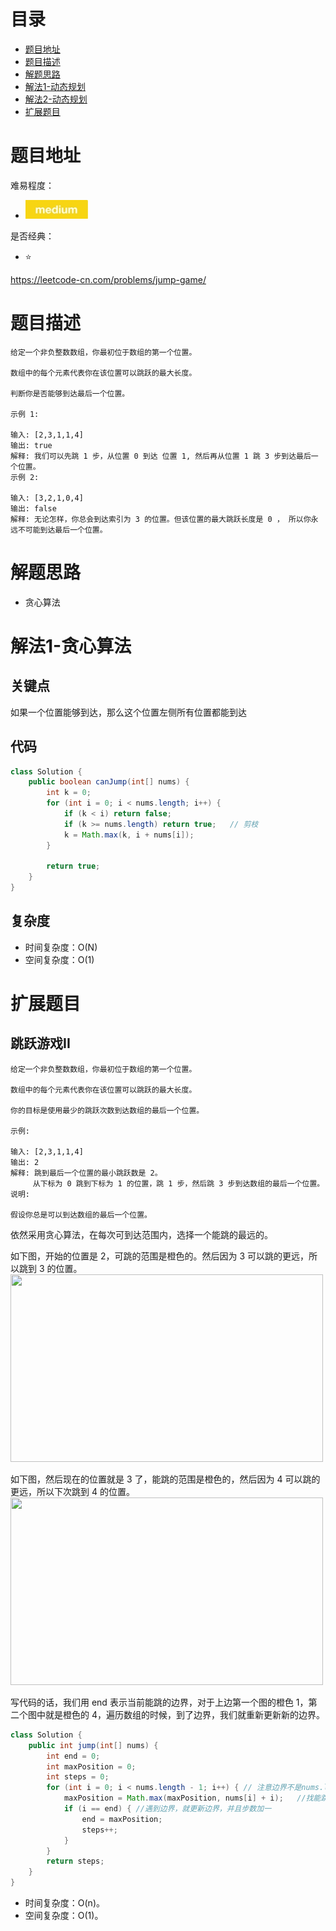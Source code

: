 # 目录
* [题目地址](#题目地址)
* [题目描述](#题目描述)
* [解题思路](#解题思路)
* [解法1-动态规划](#解法1-动态规划)
* [解法2-动态规划](#解法2-动态规划)
* [扩展题目](#扩展题目)



# 题目地址
难易程度：
- ![medium.jpg](../.images/medium.jpg)

是否经典：
- ⭐️

https://leetcode-cn.com/problems/jump-game/

# 题目描述
```
给定一个非负整数数组，你最初位于数组的第一个位置。

数组中的每个元素代表你在该位置可以跳跃的最大长度。

判断你是否能够到达最后一个位置。

示例 1:

输入: [2,3,1,1,4]
输出: true
解释: 我们可以先跳 1 步，从位置 0 到达 位置 1, 然后再从位置 1 跳 3 步到达最后一个位置。
示例 2:

输入: [3,2,1,0,4]
输出: false
解释: 无论怎样，你总会到达索引为 3 的位置。但该位置的最大跳跃长度是 0 ， 所以你永远不可能到达最后一个位置。
```


# 解题思路
- 贪心算法


# 解法1-贪心算法
## 关键点
如果一个位置能够到达，那么这个位置左侧所有位置都能到达

## 代码
```Java
class Solution {
    public boolean canJump(int[] nums) {
        int k = 0;
        for (int i = 0; i < nums.length; i++) {
            if (k < i) return false;
            if (k >= nums.length) return true;   // 剪枝
            k = Math.max(k, i + nums[i]);
        }

        return true;
    }
}
```


## 复杂度
- 时间复杂度：O(N)
- 空间复杂度：O(1)


# 扩展题目
## 跳跃游戏II
```$xslt
给定一个非负整数数组，你最初位于数组的第一个位置。

数组中的每个元素代表你在该位置可以跳跃的最大长度。

你的目标是使用最少的跳跃次数到达数组的最后一个位置。

示例:

输入: [2,3,1,1,4]
输出: 2
解释: 跳到最后一个位置的最小跳跃数是 2。
     从下标为 0 跳到下标为 1 的位置，跳 1 步，然后跳 3 步到达数组的最后一个位置。
说明:

假设你总是可以到达数组的最后一个位置。
```

依然采用贪心算法，在每次可到达范围内，选择一个能跳的最远的。

如下图，开始的位置是 2，可跳的范围是橙色的。然后因为 3 可以跳的更远，所以跳到 3 的位置。
<img src="../.images/c4a606188af249b911d06acb5e51b2f8a4589be68b02b900d32dfdd69a14d368-image.png" width="500" height="300">

如下图，然后现在的位置就是 3 了，能跳的范围是橙色的，然后因为 4 可以跳的更远，所以下次跳到 4 的位置。
<img src="../.images/1c13a73f3ddd9c5badd83f818455c1ed16a251956473659ffcee6eb9a65ecdbf-image.png" width="500" height="300">

写代码的话，我们用 end 表示当前能跳的边界，对于上边第一个图的橙色 1，第二个图中就是橙色的 4，遍历数组的时候，到了边界，我们就重新更新新的边界。

```Java
class Solution {
    public int jump(int[] nums) {
        int end = 0;
        int maxPosition = 0;
        int steps = 0;
        for (int i = 0; i < nums.length - 1; i++) { // 注意边界不是nums.length，如果最后一步刚好跳到了末尾，此时 steps 其实不用加 1 了。
            maxPosition = Math.max(maxPosition, nums[i] + i);   //找能跳的最远的
            if (i == end) { //遇到边界，就更新边界，并且步数加一
                end = maxPosition;
                steps++;
            }
        }
        return steps;
    }
}
```

- 时间复杂度：O(n)。
- 空间复杂度：O(1)。